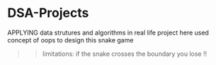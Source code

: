 # DSA-Projects
APPLYING data strutures and algorithms in real life project
here used concept of oops to design this snake game 
>>limitations: if the snake crosses the boundary you lose !!

